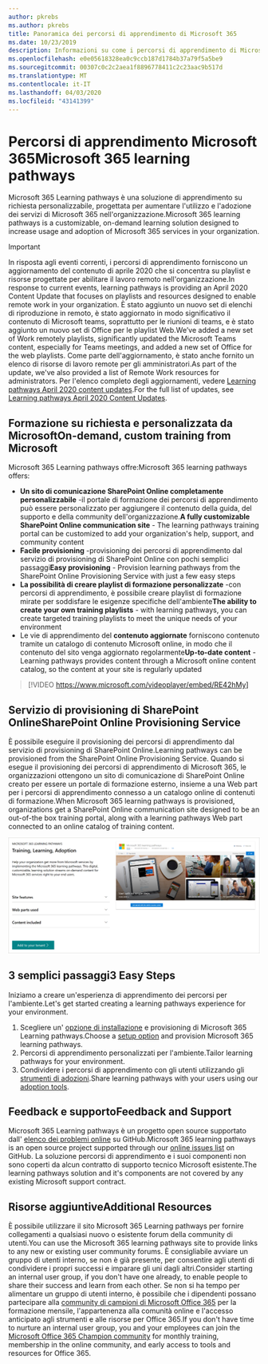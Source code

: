 ```yaml
---
author: pkrebs
ms.author: pkrebs
title: Panoramica dei percorsi di apprendimento di Microsoft 365
ms.date: 10/23/2019
description: Informazioni su come i percorsi di apprendimento di Microsoft 365 possono accelerare l'utilizzo e l'adozione dei servizi di Microsoft 365 nell'organizzazione. I percorsi di apprendimento includono una Web part di SharePoint Online personalizzata e un sito di formazione per la comunicazione di SharePoint Online moderno che può essere facilmente eseguito per il provisioning del tenant Microsoft 365.
ms.openlocfilehash: e0e05618328ea0c9ccb187d1784b37a79f5a5be9
ms.sourcegitcommit: 00307c0c2c2aea1f8896778411c2c23aac9b517d
ms.translationtype: MT
ms.contentlocale: it-IT
ms.lasthandoff: 04/03/2020
ms.locfileid: "43141399"
---
```

# <a name="microsoft-365-learning-pathways"></a><span data-ttu-id="da529-104">Percorsi di apprendimento Microsoft 365</span><span class="sxs-lookup"><span data-stu-id="da529-104">Microsoft 365 learning pathways</span></span> 
<span data-ttu-id="da529-105">Microsoft 365 Learning pathways è una soluzione di apprendimento su richiesta personalizzabile, progettata per aumentare l'utilizzo e l'adozione dei servizi di Microsoft 365 nell'organizzazione.</span><span class="sxs-lookup"><span data-stu-id="da529-105">Microsoft 365 learning pathways is a customizable, on-demand learning solution designed to increase usage and adoption of Microsoft 365 services in your organization.</span></span>    

> [!IMPORTANT]
> <span data-ttu-id="da529-106">In risposta agli eventi correnti, i percorsi di apprendimento forniscono un aggiornamento del contenuto di aprile 2020 che si concentra su playlist e risorse progettate per abilitare il lavoro remoto nell'organizzazione.</span><span class="sxs-lookup"><span data-stu-id="da529-106">In response to current events, learning pathways is providing an April 2020 Content Update that focuses on playlists and resources designed to enable remote work in your organization.</span></span> <span data-ttu-id="da529-107">È stato aggiunto un nuovo set di elenchi di riproduzione in remoto, è stato aggiornato in modo significativo il contenuto di Microsoft teams, soprattutto per le riunioni di teams, e è stato aggiunto un nuovo set di Office per le playlist Web.</span><span class="sxs-lookup"><span data-stu-id="da529-107">We’ve added a new set of Work remotely playlists, significantly updated the Microsoft Teams content, especially for Teams meetings, and added a new set of Office for the web playlists.</span></span> <span data-ttu-id="da529-108">Come parte dell'aggiornamento, è stato anche fornito un elenco di risorse di lavoro remote per gli amministratori.</span><span class="sxs-lookup"><span data-stu-id="da529-108">As part of the update, we've also provided a list of Remote Work resources for administrators.</span></span> <span data-ttu-id="da529-109">Per l'elenco completo degli aggiornamenti, vedere [Learning pathways April 2020 content updates](custom_contentupdates.md).</span><span class="sxs-lookup"><span data-stu-id="da529-109">For the full list of updates, see [Learning pathways April 2020 Content Updates](custom_contentupdates.md).</span></span>   

## <a name="on-demand-custom-training-from-microsoft"></a><span data-ttu-id="da529-110">Formazione su richiesta e personalizzata da Microsoft</span><span class="sxs-lookup"><span data-stu-id="da529-110">On-demand, custom training from Microsoft</span></span>

<span data-ttu-id="da529-111">Microsoft 365 Learning pathways offre:</span><span class="sxs-lookup"><span data-stu-id="da529-111">Microsoft 365 learning pathways offers:</span></span>

- <span data-ttu-id="da529-112">**Un sito di comunicazione SharePoint Online completamente personalizzabile** -il portale di formazione dei percorsi di apprendimento può essere personalizzato per aggiungere il contenuto della guida, del supporto e della community dell'organizzazione.</span><span class="sxs-lookup"><span data-stu-id="da529-112">**A fully customizable SharePoint Online communication site** - The learning pathways training portal can be customized to add your organization's help, support, and community content</span></span>
- <span data-ttu-id="da529-113">**Facile provisioning** -provisioning dei percorsi di apprendimento dal servizio di provisioning di SharePoint Online con pochi semplici passaggi</span><span class="sxs-lookup"><span data-stu-id="da529-113">**Easy provisioning** - Provision learning pathways from the SharePoint Online Provisioning Service with just a few easy steps</span></span>
- <span data-ttu-id="da529-114">**La possibilità di creare playlist di formazione personalizzate** -con percorsi di apprendimento, è possibile creare playlist di formazione mirate per soddisfare le esigenze specifiche dell'ambiente</span><span class="sxs-lookup"><span data-stu-id="da529-114">**The ability to create your own training playlists** - with learning pathways, you can create targeted training playlists to meet the unique needs of your environment</span></span>
- <span data-ttu-id="da529-115">Le vie di apprendimento del **contenuto aggiornate** forniscono contenuto tramite un catalogo di contenuto Microsoft online, in modo che il contenuto del sito venga aggiornato regolarmente</span><span class="sxs-lookup"><span data-stu-id="da529-115">**Up-to-date content** - Learning pathways provides content through a Microsoft online content catalog, so the content at your site is regularly updated</span></span>

> [!VIDEO https://www.microsoft.com/videoplayer/embed/RE42hMy]

## <a name="sharepoint-online-provisioning-service"></a><span data-ttu-id="da529-116">Servizio di provisioning di SharePoint Online</span><span class="sxs-lookup"><span data-stu-id="da529-116">SharePoint Online Provisioning Service</span></span> 
<span data-ttu-id="da529-117">È possibile eseguire il provisioning dei percorsi di apprendimento dal servizio di provisioning di SharePoint Online.</span><span class="sxs-lookup"><span data-stu-id="da529-117">Learning pathways can be provisioned from the SharePoint Online Provisioning Service.</span></span> <span data-ttu-id="da529-118">Quando si esegue il provisioning dei percorsi di apprendimento di Microsoft 365, le organizzazioni ottengono un sito di comunicazione di SharePoint Online creato per essere un portale di formazione esterno, insieme a una Web part per i percorsi di apprendimento connesso a un catalogo online di contenuti di formazione.</span><span class="sxs-lookup"><span data-stu-id="da529-118">When Microsoft 365 learning pathways is provisioned, organizations get a SharePoint Online communication site designed to be an out-of-the box training portal, along with a learning pathways Web part connected to an online catalog of training content.</span></span> 

![CG-provision. png](media/cg-provision.png)

## <a name="3-easy-steps"></a><span data-ttu-id="da529-120">3 semplici passaggi</span><span class="sxs-lookup"><span data-stu-id="da529-120">3 Easy Steps</span></span>
<span data-ttu-id="da529-121">Iniziamo a creare un'esperienza di apprendimento dei percorsi per l'ambiente.</span><span class="sxs-lookup"><span data-stu-id="da529-121">Let's get started creating a learning pathways experience for your environment.</span></span>
1. <span data-ttu-id="da529-122">Scegliere un' [opzione di installazione](custom_setupoptions.md) e provisioning di Microsoft 365 Learning pathways.</span><span class="sxs-lookup"><span data-stu-id="da529-122">Choose a [setup option](custom_setupoptions.md) and provision Microsoft 365 learning pathways.</span></span>  
2. <span data-ttu-id="da529-123">Percorsi di apprendimento personalizzati per l'ambiente.</span><span class="sxs-lookup"><span data-stu-id="da529-123">Tailor learning pathways for your environment.</span></span>
3. <span data-ttu-id="da529-124">Condividere i percorsi di apprendimento con gli utenti utilizzando gli [strumenti di adozioni](driveadoption.md).</span><span class="sxs-lookup"><span data-stu-id="da529-124">Share learning pathways with your users using our [adoption tools](driveadoption.md).</span></span>

## <a name="feedback-and-support"></a><span data-ttu-id="da529-125">Feedback e supporto</span><span class="sxs-lookup"><span data-stu-id="da529-125">Feedback and Support</span></span>

<span data-ttu-id="da529-126">Microsoft 365 Learning pathways è un progetto open source supportato dall' [elenco dei problemi online](https://aka.ms/CustomLearningHelp) su GitHub.</span><span class="sxs-lookup"><span data-stu-id="da529-126">Microsoft 365 learning pathways is an open source project supported through our [online issues list](https://aka.ms/CustomLearningHelp) on GitHub.</span></span> <span data-ttu-id="da529-127">La soluzione percorsi di apprendimento e i suoi componenti non sono coperti da alcun contratto di supporto tecnico Microsoft esistente.</span><span class="sxs-lookup"><span data-stu-id="da529-127">The learning pathways solution and it's components are not covered by any existing Microsoft support contract.</span></span>  

## <a name="additional-resources"></a><span data-ttu-id="da529-128">Risorse aggiuntive</span><span class="sxs-lookup"><span data-stu-id="da529-128">Additional Resources</span></span>
<span data-ttu-id="da529-129">È possibile utilizzare il sito Microsoft 365 Learning pathways per fornire collegamenti a qualsiasi nuovo o esistente forum della community di utenti.</span><span class="sxs-lookup"><span data-stu-id="da529-129">You can use the Microsoft 365 learning pathways site to provide links to any new or existing user community forums.</span></span> <span data-ttu-id="da529-130">È consigliabile avviare un gruppo di utenti interno, se non è già presente, per consentire agli utenti di condividere i propri successi e imparare gli uni dagli altri.</span><span class="sxs-lookup"><span data-stu-id="da529-130">Consider starting an internal user group, if you don't have one already, to enable people to share their success and learn from each other.</span></span>  <span data-ttu-id="da529-131">Se non si ha tempo per alimentare un gruppo di utenti interno, è possibile che i dipendenti possano partecipare alla [community di campioni di Microsoft Office 365](https://aka.ms/O365Champions) per la formazione mensile, l'appartenenza alla comunità online e l'accesso anticipato agli strumenti e alle risorse per Office 365.</span><span class="sxs-lookup"><span data-stu-id="da529-131">If you don't have time to nurture an internal user group, you and your employees can join the [Microsoft Office 365 Champion community](https://aka.ms/O365Champions) for monthly training, membership in the online community, and early access to tools and resources for Office 365.</span></span>